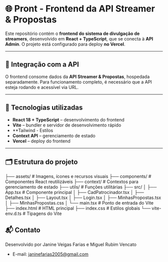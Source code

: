 # 🌐 Pront - Frontend da API Streamer & Propostas

Este repositório contém o **frontend do sistema de divulgação de streamers**, desenvolvido em **React + TypeScript**, que se conecta à **API Admin**. O projeto está configurado para deploy **no Vercel**.

---

## 🔗 Integração com a API

O frontend consome dados da **API Streamer & Propostas**, hospedada separadamente. Para funcionamento completo, é necessário que a API esteja rodando e acessível via URL.

---

## 🧰 Tecnologias utilizadas

- **React 18 + TypeScript** – desenvolvimento do frontend  
- **Vite** – bundler e servidor de desenvolvimento rápido  
- **Tailwind - Estilos
- **Context API** – gerenciamento de estado  
- **Vercel** – deploy do frontend  

---

## 🗂 Estrutura do projeto
├── assets/ # Imagens, ícones e recursos visuais
├── components/ # Componentes React reutilizáveis
├── context/ # Contextos para gerenciamento de estado
├── utils/ # Funções utilitárias
├── src/
│ ├── App.tsx # Componente principal
│ ├── CadPatrocinador.tsx
│ ├── Detalhes.tsx
│ ├── Layout.tsx
│ ├── Login.tsx
│ ├── MinhasPropostas.tsx
│ ├── MinhasPropostas.css
│ └── main.tsx # Ponto de entrada do Vite
├── index.html # HTML principal
├── index.css # Estilos globais
└── vite-env.d.ts # Tipagens do Vite

## 📬 Contato
Desenvolvido por Janine Veigas Farias e Miguel Rubim Vencato
- E-mail: janinefarias2005@gmail.com
